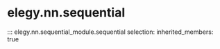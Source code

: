 
# elegy.nn.sequential
::: elegy.nn.sequential_module.sequential
    selection:
        inherited_members: true